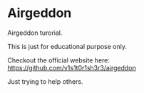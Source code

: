 # Airgeddon
Airgeddon turorial.

This is just for educational purpose only.

Checkout the official website here: https://github.com/v1s1t0r1sh3r3/airgeddon

Just trying to help others.